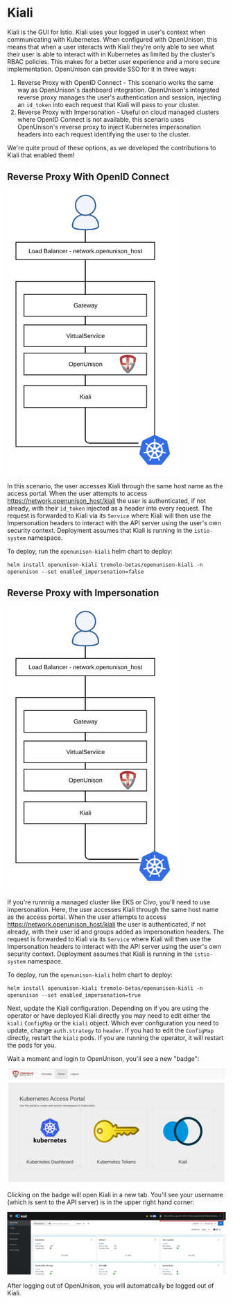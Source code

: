 # Kiali

Kiali is the GUI for Istio.  Kiali uses your logged in user's context when communicating with Kubernetes.  When configured with OpenUnison, this means that when a user interacts with Kiali they're only able to see what their user is able to interact with in Kubernetes as limited by the cluster's RBAC policies.  This makes for a better user experience and a more secure implementation.  OpenUnison can provide SSO for it in three ways:

1. Reverse Proxy with OpenID Connect - This scenario works the same way as OpenUnison's dashboard integration.  OpenUnison's integrated reverse proxy manages the user's authentication and session, injecting an `id_token` into each request that Kiali will pass to your cluster.
2. Reverse Proxy with Impersonation - Useful on cloud managed clusters where OpenID Connect is not available, this scenario uses OpenUnison's reverse proxy to inject Kubernetes impersonation headers into each request identifying the user to the cluster.

We're quite proud of these options, as we developed the contributions to Kiali that enabled them!

## Reverse Proxy With OpenID Connect

![Kiali with Impersonation](../../assets/images/kiali_openunison.png)

In this scenario, the user accesses Kiali through the same host name as the access portal.  When the user attempts to access https://network.openunison_host/kiali the user is authenticated, if not already, with their `id_token` injected as a header into every request.  The request is forwarded to Kiali via its `Service` where Kiali will then use the Impersonation headers to interact with the API server using the user's own security context.  Deployment assumes that Kiali is running in the `istio-system` namespace.  

To deploy, run the `openunison-kiali` helm chart to deploy:

```
helm install openunison-kiali tremolo-betas/openunison-kiali -n openunison --set enabled_impersonation=false
```

## Reverse Proxy with Impersonation

![Kiali with Impersonation](../../assets/images/kiali_openunison.png)

If you're runnnig a managed cluster like EKS or Civo, you'll need to use impersonation.  Here, the user accesses Kiali through the same host name as the access portal.  When the user attempts to access https://network.openunison_host/kiali the user is authenticated, if not already, with their user id and groups added as impersonation headers.  The request is forwarded to Kiali via its `Service` where Kiali will then use the Impersonation headers to interact with the API server using the user's own security context.  Deployment assumes that Kiali is running in the `istio-system` namespace.

To deploy, run the `openunison-kiali` helm chart to deploy:

```
helm install openunison-kiali tremolo-betas/openunison-kiali -n openunison --set enabled_impersonation=true
```

Next, update the Kiali configuration.  Depending on if you are using the operator or have deployed Kiali directly you may need to edit either the `kiali` `ConfigMap` or the `kiali` object.  Which ever configuration you need to update, change `auth.strategy` to `header`.  If you had to edit the `ConfigMap` directly, restart the `kiali` pods.  If you are running the operator, it will restart the pods for you.

Wait a moment and login to OpenUnison, you'll see a new "badge":

![Kiali Badge](../../assets/images/kiali-badge.png)

Clicking on the badge will open Kiali in a new tab. You'll see your username (which is sent to the API server) is in the upper right hand corner:

![Kiali After Login](../../assets/images/kiali-after-login-oidc-proxy.png)

After logging out of OpenUnison, you will automatically be logged out of Kiali.  
